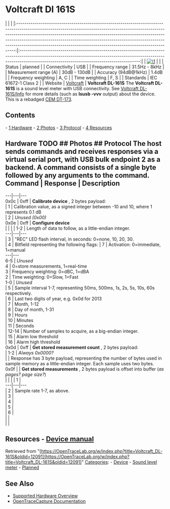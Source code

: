 # Voltcraft Dl 161S

| | | |:-----------------------------------------------------------------------------------------------------------------------------------------------------------------------------------------------------------------------------------------------------------------------------------------------------------------------------------------------------------------------------------------------------:|:-----------------------------------------------------------------------------------------------------------------------------------------------------------------------------------------------------------------------:| | [![\1](../../assets/hardware/general/\2)](./File:Voltcraft_DL-161S.png.html) | | | Status | planned | | Connectivity | USB | | Frequency range | 31.5Hz - 8kHz | | Measurement range (A) | 30dB - 130dB | | Accuracy (94dB@1kHz) | 1.4dB | | Frequency weighting | A, C | | Time weighting | F, S | | Standards | IEC 61672-1 Class 2 | | Website | [Voltcraft](http://www.conrad.de/ce/de/product/105054/VOLTCRAFT-DL-161S-USB-Schallpegel-Datenlogger-315-Hz-8-kHz-30-bis-130-dB-Schallpegel-Messgeraet-Laerm-Messgeraet) | **Voltcraft DL-161S** The **Voltcraft DL-161S** is a sound level meter with USB connectivity. See [Voltcraft DL-161S/Info](Voltcraft_DL-161S/Info.html "Voltcraft DL-161S/Info") for more details (such as **lsusb -vvv** output) about the device. This is a rebadged [CEM DT-173](http://www.cem-instruments.com/en/pro/pro-290.html). 
## Contents 
\- [1 Hardware](Voltcraft_DL-161S.html#Hardware) \- [2 Photos](Voltcraft_DL-161S.html#Photos) \- [3 Protocol](Voltcraft_DL-161S.html#Protocol) \- [4 Resources](Voltcraft_DL-161S.html#Resources) 
## Hardware TODO ## Photos ## Protocol The host sends commands and receives responses via a virtual serial port, with USB bulk endpoint 2 as a backend. A command consists of a single byte followed by any arguments to the command.  Command | Response | Description  
---|---|---  
0x0c | 0xff | **Calibrate device** , 2 bytes payload:  
| 1 | Calibration value, as a signed integer between -10 and 10, where 1 represents 0.1 dB  
| 2 | _Unused (0x00)_  
0x0e | 0xff | **Configure device**  
|  |  |  | 1-2 | Length of data to follow, as a little-endian integer.  
---|---|---  
| 3 | "REC" LED flash interval, in seconds: 0=none, 10, 20, 30.  
| 4 | Bitfield representing the following flags:  | 7 | Activation: 0=immediate, 1=manual  
---|---  
6-5 | _Unused_  
4 | 0=store measurements, 1=real-time  
3 | Frequency weighting: 0=dBC, 1=dBA  
2 | Time weighting: 0=Slow, 1=Fast  
1-0 | _Unused_  
| 5 | Sample interval 1-7, representing 50ms, 500ms, 1s, 2s, 5s, 10s, 60s respectively.  
| 6 | Last two digits of year, e.g. 0x0d for 2013  
| 7 | Month, 1-12  
| 8 | Day of month, 1-31  
| 9 | Hours  
| 10 | Minutes  
| 11 | Seconds  
| 12-14 | Number of samples to acquire, as a big-endian integer.  
| 15 | Alarm low threshold  
| 16 | Alarm high threshold  
0x0d | 0xff | **Get stored measurement count** , 2 bytes payload:  
| 1-2 | _Always 0x0000?_  
|  | Response has 3 byte payload, representing the number of bytes used in sample memory as a little-endian integer. Each sample uses two bytes.  
0x0f |  | **Get stored measurements** , 2 bytes payload is offset into buffer (_as pages? page size?_)  
|  |  |  | 1 |   
---|---|---  
| 2 | Sample rate 1-7, as above.  
| 3 |   
| 4 |   
| 5 |   
| 6 |   
|  |   
|  |   
## Resources \- [Device manual](http://www.produktinfo.conrad.com/datenblaetter/100000-124999/105054-an-01-ml-DL_161S_SCHALLP_DATENLOGGER_de_en_fr_nl.pdf)
Retrieved from "[https://OpenTraceLab.org/w/index.php?title=Voltcraft_DL-161S&oldid=12091](https://OpenTraceLab.org/w/index.php?title=Voltcraft_DL-161S&oldid=12091)" 
[Categories](specialcategories-specialcategories.md): \- [Device](./Category:Device.html "Category:Device") \- [Sound level meter](./Category:Sound_level_meter.html "Category:Sound level meter") \- [Planned](./Category:Planned.html "Category:Planned")

## See Also
- [Supported Hardware Overview](../supported-hardware.md)
- [OpenTraceCapture Documentation](../../opentracecapture/overview.md)
